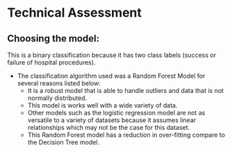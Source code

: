 # Technical Assessment

## Choosing the model:
This is a binary classification because it has two class labels (success or failure of hospital procedures).
- The classification algorithm used was a Random Forest Model for several reasons listed below: 
     - It is a robust model that is able to handle outliers and data that is not normally distributed.
     - This model is works well with a wide variety of data.
     - Other models such as the logistic regression model are not as versatile to a variety of datasets because it assumes linear relationships which may not be the case for this dataset.
     - This Random Forest model has a reduction in over-fitting compare to the Decision Tree model.
    